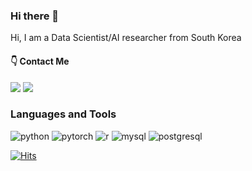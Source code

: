 ### Hi there 👋

Hi, I am a Data Scientist/AI researcher from South Korea

#### :point_down: Contact Me

<a href="[Linkedin](https://www.linkedin.com/in/zuxhee/)" target="_blank"><img src="https://img.shields.io/badge/linkedin-0A66C2.svg?style=flat-squre&logo=linkedin&logoColor=white"/></a> <a href="[Email](mailto:fgtr153@ds.seoultech.ac.kr)" target="_blank"><img src="https://img.shields.io/badge/gmail-EA4335.svg?style=flat-squre&logo=gmail&logoColor=white"/></a>

### Languages and Tools
<img alt = "python" src="https://img.shields.io/badge/python-3776AB.svg?style=flat-square&logo=python&logoColor=white"/> <img alt = "pytorch" src="https://img.shields.io/badge/pytorch-EE4C2C.svg?style=flat-square&logo=pytorch&logoColor=white"/> <img alt = "r" src="https://img.shields.io/badge/r-276DC3.svg?style=flat-square&logo=r&logoColor=white"/> <img alt = "mysql" src="https://img.shields.io/badge/mysql-4479A1.svg?style=flat-square&logo=mysql&logoColor=white"/> <img alt = "postgresql" src="https://img.shields.io/badge/postgresql-4169E1.svg?style=flat-square&logo=postgresql&logoColor=white"/>



[![Hits](https://hits.seeyoufarm.com/api/count/incr/badge.svg?url=https%3A%2F%2Fgithub.com%2Fjuxhee%2Fhit-counter&count_bg=%23F96FCB&title_bg=%23555555&icon=&icon_color=%23E7E7E7&title=hits&edge_flat=false)](https://hits.seeyoufarm.com)

<!--
**Juxhee/Juxhee** is a ✨ _special_ ✨ repository because its `README.md` (this file) appears on your GitHub profile.

Here are some ideas to get you started:

- 🔭 I’m currently working on ...
- 🌱 I’m currently learning ...
- 👯 I’m looking to collaborate on ...
- 🤔 I’m looking for help with ...
- 💬 Ask me about ...
- 📫 How to reach me: ...
- 😄 Pronouns: ...
- ⚡ Fun fact: ...
-->
